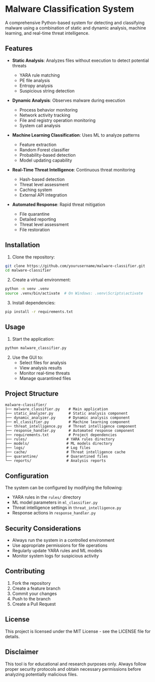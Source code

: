 # Malware Classification System

A comprehensive Python-based system for detecting and classifying malware using a combination of static and dynamic analysis, machine learning, and real-time threat intelligence.

## Features

- **Static Analysis**: Analyzes files without execution to detect potential threats
  - YARA rule matching
  - PE file analysis
  - Entropy analysis
  - Suspicious string detection

- **Dynamic Analysis**: Observes malware during execution
  - Process behavior monitoring
  - Network activity tracking
  - File and registry operation monitoring
  - System call analysis

- **Machine Learning Classification**: Uses ML to analyze patterns
  - Feature extraction
  - Random Forest classifier
  - Probability-based detection
  - Model updating capability

- **Real-Time Threat Intelligence**: Continuous threat monitoring
  - Hash-based detection
  - Threat level assessment
  - Caching system
  - External API integration

- **Automated Response**: Rapid threat mitigation
  - File quarantine
  - Detailed reporting
  - Threat level assessment
  - File restoration

## Installation

1. Clone the repository:
```bash
git clone https://github.com/yourusername/malware-classifier.git
cd malware-classifier
```

2. Create a virtual environment:
```bash
python -m venv .venv
source .venv/bin/activate  # On Windows: .venv\Scripts\activate
```

3. Install dependencies:
```bash
pip install -r requirements.txt
```

## Usage

1. Start the application:
```bash
python malware_classifier.py
```

2. Use the GUI to:
   - Select files for analysis
   - View analysis results
   - Monitor real-time threats
   - Manage quarantined files

## Project Structure

```
malware-classifier/
├── malware_classifier.py    # Main application
├── static_analyzer.py       # Static analysis component
├── dynamic_analyzer.py      # Dynamic analysis component
├── ml_classifier.py         # Machine learning component
├── threat_intelligence.py   # Threat intelligence component
├── response_handler.py      # Automated response component
├── requirements.txt         # Project dependencies
├── rules/                  # YARA rules directory
├── models/                 # ML models directory
├── logs/                   # Log files
├── cache/                  # Threat intelligence cache
├── quarantine/             # Quarantined files
└── reports/                # Analysis reports
```

## Configuration

The system can be configured by modifying the following:

- YARA rules in the `rules/` directory
- ML model parameters in `ml_classifier.py`
- Threat intelligence settings in `threat_intelligence.py`
- Response actions in `response_handler.py`

## Security Considerations

- Always run the system in a controlled environment
- Use appropriate permissions for file operations
- Regularly update YARA rules and ML models
- Monitor system logs for suspicious activity

## Contributing

1. Fork the repository
2. Create a feature branch
3. Commit your changes
4. Push to the branch
5. Create a Pull Request

## License

This project is licensed under the MIT License - see the LICENSE file for details.

## Disclaimer

This tool is for educational and research purposes only. Always follow proper security protocols and obtain necessary permissions before analyzing potentially malicious files. 